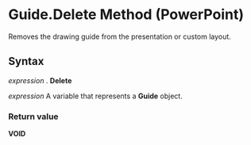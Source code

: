 
# Guide.Delete Method (PowerPoint)

Removes the drawing guide from the presentation or custom layout.


## Syntax

 _expression_ . **Delete**

 _expression_ A variable that represents a **Guide** object.


### Return value

 **VOID**

